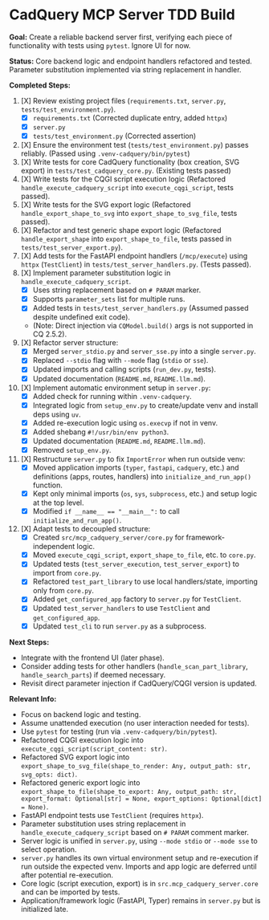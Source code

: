 # CadQuery MCP Server TDD Build

**Goal:** Create a reliable backend server first, verifying each piece of functionality with tests using `pytest`. Ignore UI for now.

**Status:** Core backend logic and endpoint handlers refactored and tested. Parameter substitution implemented via string replacement in handler.

**Completed Steps:**
1.  [X] Review existing project files (`requirements.txt`, `server.py`, `tests/test_environment.py`).
    *   [X] `requirements.txt` (Corrected duplicate entry, added `httpx`)
    *   [X] `server.py`
    *   [X] `tests/test_environment.py` (Corrected assertion)
2.  [X] Ensure the environment test (`tests/test_environment.py`) passes reliably. (Passed using `.venv-cadquery/bin/pytest`)
3.  [X] Write tests for core CadQuery functionality (box creation, SVG export) in `tests/test_cadquery_core.py`. (Existing tests passed)
4.  [X] Write tests for the CQGI script execution logic (Refactored `handle_execute_cadquery_script` into `execute_cqgi_script`, tests passed).
5.  [X] Write tests for the SVG export logic (Refactored `handle_export_shape_to_svg` into `export_shape_to_svg_file`, tests passed).
6.  [X] Refactor and test generic shape export logic (Refactored `handle_export_shape` into `export_shape_to_file`, tests passed in `tests/test_server_export.py`).
7.  [X] Add tests for the FastAPI endpoint handlers (`/mcp/execute`) using `httpx` (`TestClient`) in `tests/test_server_handlers.py`. (Tests passed).
8.  [X] Implement parameter substitution logic in `handle_execute_cadquery_script`.
    *   [X] Uses string replacement based on `# PARAM` marker.
    *   [X] Supports `parameter_sets` list for multiple runs.
    *   [X] Added tests in `tests/test_server_handlers.py` (Assumed passed despite undefined exit code).
    *   (Note: Direct injection via `CQModel.build()` args is not supported in CQ 2.5.2).
9.  [X] Refactor server structure:
    *   [X] Merged `server_stdio.py` and `server_sse.py` into a single `server.py`.
    *   [X] Replaced `--stdio` flag with `--mode` flag (`stdio` or `sse`).
    *   [X] Updated imports and calling scripts (`run_dev.py`, tests).
    *   [X] Updated documentation (`README.md`, `README.llm.md`).
10. [X] Implement automatic environment setup in `server.py`:
    *   [X] Added check for running within `.venv-cadquery`.
    *   [X] Integrated logic from `setup_env.py` to create/update venv and install deps using `uv`.
    *   [X] Added re-execution logic using `os.execvp` if not in venv.
    *   [X] Added shebang `#!/usr/bin/env python3`.
    *   [X] Updated documentation (`README.md`, `README.llm.md`).
    *   [X] Removed `setup_env.py`.
11. [X] Restructure `server.py` to fix `ImportError` when run outside venv:
    *   [X] Moved application imports (`typer`, `fastapi`, `cadquery`, etc.) and definitions (apps, routes, handlers) into `initialize_and_run_app()` function.
    *   [X] Kept only minimal imports (`os`, `sys`, `subprocess`, etc.) and setup logic at the top level.
    *   [X] Modified `if __name__ == "__main__":` to call `initialize_and_run_app()`.
12. [X] Adapt tests to decoupled structure:
    *   [X] Created `src/mcp_cadquery_server/core.py` for framework-independent logic.
    *   [X] Moved `execute_cqgi_script`, `export_shape_to_file`, etc. to `core.py`.
    *   [X] Updated tests (`test_server_execution`, `test_server_export`) to import from `core.py`.
    *   [X] Refactored `test_part_library` to use local handlers/state, importing only from `core.py`.
    *   [X] Added `get_configured_app` factory to `server.py` for `TestClient`.
    *   [X] Updated `test_server_handlers` to use `TestClient` and `get_configured_app`.
    *   [X] Updated `test_cli` to run `server.py` as a subprocess.

**Next Steps:**
*   Integrate with the frontend UI (later phase).
*   Consider adding tests for other handlers (`handle_scan_part_library`, `handle_search_parts`) if deemed necessary.
*   Revisit direct parameter injection if CadQuery/CQGI version is updated.

**Relevant Info:**
*   Focus on backend logic and testing.
*   Assume unattended execution (no user interaction needed for tests).
*   Use `pytest` for testing (run via `.venv-cadquery/bin/pytest`).
*   Refactored CQGI execution logic into `execute_cqgi_script(script_content: str)`.
*   Refactored SVG export logic into `export_shape_to_svg_file(shape_to_render: Any, output_path: str, svg_opts: dict)`.
*   Refactored generic export logic into `export_shape_to_file(shape_to_export: Any, output_path: str, export_format: Optional[str] = None, export_options: Optional[dict] = None)`.
*   FastAPI endpoint tests use `TestClient` (requires `httpx`).
*   Parameter substitution uses string replacement in `handle_execute_cadquery_script` based on `# PARAM` comment marker.
*   Server logic is unified in `server.py`, using `--mode stdio` or `--mode sse` to select operation.
*   `server.py` handles its own virtual environment setup and re-execution if run outside the expected venv. Imports and app logic are deferred until after potential re-execution.
*   Core logic (script execution, export) is in `src.mcp_cadquery_server.core` and can be imported by tests.
*   Application/framework logic (FastAPI, Typer) remains in `server.py` but is initialized late.